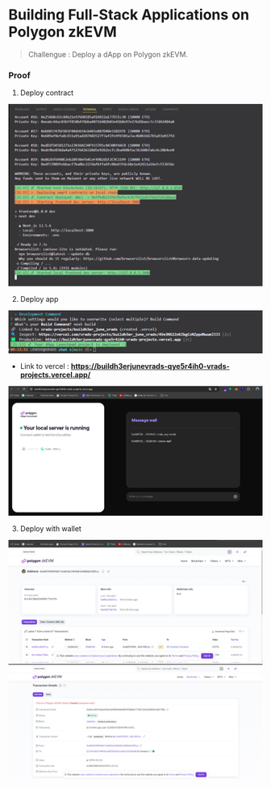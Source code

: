 # Building Full-Stack Applications on Polygon zkEVM

>Challengue : Deploy a dApp on Polygon zkEVM.

### **Proof**

1. Deploy contract

![alt text](deploy_contract.png)

2. Deploy app

![alt text](deploy_app.png)

 - Link to vercel : **https://buildh3erjunevrads-qye5r4ih0-vrads-projects.vercel.app/**


 ![alt text](vercel_chat.png)

 3. Deploy with wallet


 ![alt text](polygon1.png) 
 ![alt text](plygon2.png)